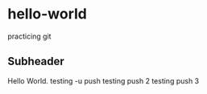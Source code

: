 # hello-world
practicing git
## Subheader
Hello World.
testing -u push
testing push 2
testing push 3
